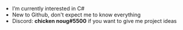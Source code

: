 - I’m currently interested in C#
- New to Github, don't expect me to know everything
- Discord: **chicken noug#5500** if you want to give me project ideas

